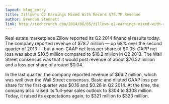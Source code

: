 ```yaml
---
layout: blog_entry
title: Zillow’s Q2 Earnings Mixed With Record $78.7M Revenue
author: Brendan Stennett
link: http://techcrunch.com/2014/08/05/zillows-q2-earnings-mixed-with-record-78-7m-revenue-0-05-loss-per-share/?ncid=rss
---
```


Real estate marketplace Zillow reported its Q2 2014 financial results today. The company reported revenue of $78.7 million — up 68% over the second quarter of 2013 — but a non-GAAP net loss per share of $0.05. GAPP net loss was about $10.5 million compared to $10.2 million in Q2 2013. The Wall Street consensus was that it would post revenue of about $76.52 million and a loss per share of around $0.04.

In the last quarter, the company reported revenue of $66.2 million, which was well over the Wall Street consensus. Basic and diluted GAAP loss per share for the first quarter was $0.16 and $0.26 in Q2 2014. At the time, the company also raised its full-year sales outlook to $304 to $308 million. Today, it raised its expectations again, to $321 million to $323 million.